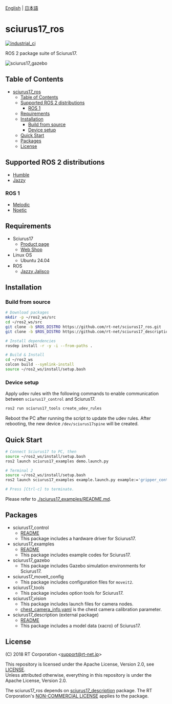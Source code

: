 [English](README.en.md) | [日本語](README.md)

# sciurus17_ros

[![industrial_ci](https://github.com/rt-net/sciurus17_ros/actions/workflows/industrial_ci.yml/badge.svg?branch=ros2)](https://github.com/rt-net/sciurus17_ros/actions/workflows/industrial_ci.yml)

ROS 2 package suite of Sciurus17.

![sciurus17_gazebo](https://rt-net.github.io/images/sciurus17/sciurus17_gazebo2.png "sciurus17_gazebo")

## Table of Contents

- [sciurus17\_ros](#sciurus17_ros)
  - [Table of Contents](#table-of-contents)
  - [Supported ROS 2 distributions](#supported-ros-2-distributions)
    - [ROS 1](#ros-1)
  - [Requirements](#requirements)
  - [Installation](#installation)
    - [Build from source](#build-from-source)
    - [Device setup](#device-setup)
  - [Quick Start](#quick-start)
  - [Packages](#packages)
  - [License](#license)

## Supported ROS 2 distributions

- [Humble](https://github.com/rt-net/sciurus17_ros/tree/humble)
- [Jazzy](https://github.com/rt-net/sciurus17_ros/tree/jazzy)

### ROS 1

- [Melodic](https://github.com/rt-net/sciurus17_ros/tree/master)
- [Noetic](https://github.com/rt-net/sciurus17_ros/tree/master)

## Requirements

- Sciurus17
  - [Product page](https://www.rt-net.jp/products/sciurus17)
  - [Web Shop](https://www.rt-shop.jp/index.php?main_page=product_info&products_id=3895&language=en)
- Linux OS
  - Ubuntu 24.04
- ROS
  - [Jazzy Jalisco](https://docs.ros.org/en/jazzy/Installation.html)

## Installation

### Build from source

```sh
# Download packages
mkdir -p ~/ros2_ws/src
cd ~/ros2_ws/src
git clone -b $ROS_DISTRO https://github.com/rt-net/sciurus17_ros.git
git clone -b $ROS_DISTRO https://github.com/rt-net/sciurus17_description.git

# Install dependencies
rosdep install -r -y -i --from-paths .

# Build & Install
cd ~/ros2_ws
colcon build --symlink-install
source ~/ros2_ws/install/setup.bash
```

### Device setup

Apply udev rules with the following commands to enable communication between `sciurus17_control` and Sciurus17.

```sh
ros2 run sciurus17_tools create_udev_rules
```

Reboot the PC after running the script to update the udev rules.
After rebooting, the new device `/dev/sciurus17spine` will be created.

## Quick Start

```sh
# Connect Sciurus17 to PC, then
source ~/ros2_ws/install/setup.bash
ros2 launch sciurus17_examples demo.launch.py
```

```sh
# Terminal 2
source ~/ros2_ws/install/setup.bash
ros2 launch sciurus17_examples example.launch.py example:='gripper_control'

# Press [Ctrl-c] to terminate.
```

Please refer to [./sciurus17_examples/README.md](./sciurus17_examples/README.md).

## Packages

- sciurus17_control
  - [README](./sciurus17_control/README.md)
  - This package includes a hardware driver for Sciurus17.
- sciurus17_examples
  - [README](./sciurus17_examples/README.md)
  - This package includes example codes for Sciurus17.
- sciurus17_gazebo
  - This package includes Gazebo simulation environments for Sciurus17.
- sciurus17_moveit_config
  - This package includes configuration files for `moveit2`.
- sciurus17_tools
  - This package includes option tools for Sciurus17.
- sciurus17_vision
  - This package includes launch files for camera nodes.
  - [chest_camera_info.yaml](./sciurus17_vision/config/chest_camera_info.yaml) is the chest camera calibration parameter.
- sciurus17_description (external package)
  - [README](https://github.com/rt-net/sciurus17_description/blob/ros2/README.en.md)
  - This package includes a model data (xacro) of Sciurus17.

## License

(C) 2018 RT Corporation \<support@rt-net.jp\>

This repository is licensed under the Apache License, Version 2.0, see [LICENSE](./LICENSE).  
Unless attributed otherwise, everything in this repository is under the Apache License, Version 2.0.

The sciurus17_ros depends on [sciurus17_description](https://github.com/rt-net/sciurus17_description) package.
The RT Corporation's [NON-COMMERCIAL LICENSE](https://github.com/rt-net/sciurus17_description/blob/main/LICENSE) applies to the package.
